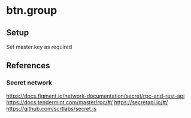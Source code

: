 # btn.group

## Setup
Set master.key as required

## References
### Secret network
https://docs.figment.io/network-documentation/secret/rpc-and-rest-api
https://docs.tendermint.com/master/rpc/#/
https://secretapi.io/#/
https://github.com/scrtlabs/secret.js
